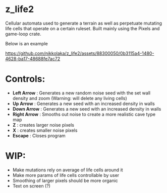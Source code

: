 # z_life2

Cellular automata used to generate a terrain as well as perpetuate mutating life cells that operate on a certain ruleset.
Built mainly using the Pixels and game-loop crate.

Below is an example

https://github.com/nikkolaka/z_life2/assets/88300050/0b3115a4-1480-4628-ba17-48688fe7ac72

# Controls:
  - **Left Arrow** : Generates a new random noise seed with the set wall density and zoom (Warning: will delete any living cells)
  - **Up Arrow** : Generates a new seed with an increased density in walls
  - **Down Arrow** : Generates a new seed with an increased density in walls
  - **Right Arrow** : Smooths out noise to create a more realistic cave type map
  - **Z** : creates larger noise pixels
  - **X** : creates smaller noise pixels
  - **Escape** : Closes program

# WIP:
  - Make mutations rely on average of life cells around it
  - Make more params of life cells controllable by user
  - Smoothing of larger pixels should be more organic
  - Text on screen (?)

